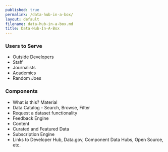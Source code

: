 ```yaml
---
published: true
permalink: /data-hub-in-a-box/
layout: default
filename: data-hub-in-a-box.md
title: Data-Hub-In-A-Box
---
```



### Users to Serve
* Outside Developers
* Staff
* Journalists
* Academics
* Random Joes


### Components
* What is this? Material  
* Data Catalog - Search, Browse, Filter
* Request a dataset functionality
* Feedback Engine
* Content
* Curated and Featured Data
* Subscription Engine
* Links to Developer Hub, Data.gov, Component Data Hubs, Open Source, etc. 
